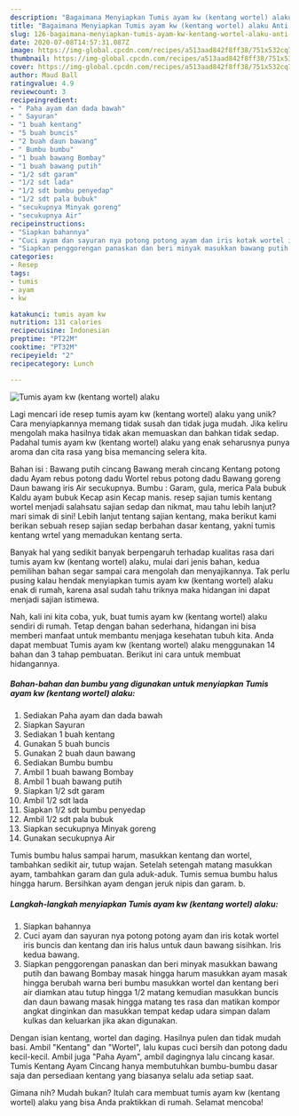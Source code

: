 ```yaml
---
description: "Bagaimana Menyiapkan Tumis ayam kw (kentang wortel) alaku Anti Gagal"
title: "Bagaimana Menyiapkan Tumis ayam kw (kentang wortel) alaku Anti Gagal"
slug: 126-bagaimana-menyiapkan-tumis-ayam-kw-kentang-wortel-alaku-anti-gagal
date: 2020-07-08T14:57:31.087Z
image: https://img-global.cpcdn.com/recipes/a513aad842f8ff38/751x532cq70/tumis-ayam-kw-kentang-wortel-alaku-foto-resep-utama.jpg
thumbnail: https://img-global.cpcdn.com/recipes/a513aad842f8ff38/751x532cq70/tumis-ayam-kw-kentang-wortel-alaku-foto-resep-utama.jpg
cover: https://img-global.cpcdn.com/recipes/a513aad842f8ff38/751x532cq70/tumis-ayam-kw-kentang-wortel-alaku-foto-resep-utama.jpg
author: Maud Ball
ratingvalue: 4.9
reviewcount: 3
recipeingredient:
- " Paha ayam dan dada bawah"
- " Sayuran"
- "1 buah kentang"
- "5 buah buncis"
- "2 buah daun bawang"
- " Bumbu bumbu"
- "1 buah bawang Bombay"
- "1 buah bawang putih"
- "1/2 sdt garam"
- "1/2 sdt lada"
- "1/2 sdt bumbu penyedap"
- "1/2 sdt pala bubuk"
- "secukupnya Minyak goreng"
- "secukupnya Air"
recipeinstructions:
- "Siapkan bahannya"
- "Cuci ayam dan sayuran nya potong potong ayam dan iris kotak wortel iris buncis dan kentang dan iris halus untuk daun bawang sisihkan. Iris kedua bawang."
- "Siapkan penggorengan panaskan dan beri minyak masukkan bawang putih dan bawang Bombay masak hingga harum masukkan ayam masak hingga berubah warna beri bumbu masukkan wortel dan kentang beri air diamkan atau tutup hingga 1/2 matang kemudian masukkan buncis dan daun bawang masak hingga matang tes rasa dan matikan kompor angkat dinginkan dan masukkan tempat kedap udara simpan dalam kulkas dan keluarkan jika akan digunakan."
categories:
- Resep
tags:
- tumis
- ayam
- kw

katakunci: tumis ayam kw 
nutrition: 131 calories
recipecuisine: Indonesian
preptime: "PT22M"
cooktime: "PT32M"
recipeyield: "2"
recipecategory: Lunch

---
```



![Tumis ayam kw (kentang wortel) alaku](https://img-global.cpcdn.com/recipes/a513aad842f8ff38/751x532cq70/tumis-ayam-kw-kentang-wortel-alaku-foto-resep-utama.jpg)

Lagi mencari ide resep tumis ayam kw (kentang wortel) alaku yang unik? Cara menyiapkannya memang tidak susah dan tidak juga mudah. Jika keliru mengolah maka hasilnya tidak akan memuaskan dan bahkan tidak sedap. Padahal tumis ayam kw (kentang wortel) alaku yang enak seharusnya punya aroma dan cita rasa yang bisa memancing selera kita.

Bahan isi : Bawang putih cincang Bawang merah cincang Kentang potong dadu Ayam rebus potong dadu Wortel rebus potong dadu Bawang goreng Daun bawang iris Air secukupnya. Bumbu : Garam, gula, merica Pala bubuk Kaldu ayam bubuk Kecap asin Kecap manis. resep sajian tumis kentang wortel menjadi salahsatu sajian sedap dan nikmat, mau tahu lebih lanjut? mari simak di sini! Lebih lanjut tentang sajian kentang, maka berikut kami berikan sebuah resep sajian sedap berbahan dasar kentang, yakni tumis kentang wrtel yang memadukan kentang serta.

Banyak hal yang sedikit banyak berpengaruh terhadap kualitas rasa dari tumis ayam kw (kentang wortel) alaku, mulai dari jenis bahan, kedua pemilihan bahan segar sampai cara mengolah dan menyajikannya. Tak perlu pusing kalau hendak menyiapkan tumis ayam kw (kentang wortel) alaku enak di rumah, karena asal sudah tahu triknya maka hidangan ini dapat menjadi sajian istimewa.


Nah, kali ini kita coba, yuk, buat tumis ayam kw (kentang wortel) alaku sendiri di rumah. Tetap dengan bahan sederhana, hidangan ini bisa memberi manfaat untuk membantu menjaga kesehatan tubuh kita. Anda dapat membuat Tumis ayam kw (kentang wortel) alaku menggunakan 14 bahan dan 3 tahap pembuatan. Berikut ini cara untuk membuat hidangannya.

<!--inarticleads1-->

##### Bahan-bahan dan bumbu yang digunakan untuk menyiapkan Tumis ayam kw (kentang wortel) alaku:

1. Sediakan  Paha ayam dan dada bawah
1. Siapkan  Sayuran
1. Sediakan 1 buah kentang
1. Gunakan 5 buah buncis
1. Gunakan 2 buah daun bawang
1. Sediakan  Bumbu bumbu
1. Ambil 1 buah bawang Bombay
1. Ambil 1 buah bawang putih
1. Siapkan 1/2 sdt garam
1. Ambil 1/2 sdt lada
1. Siapkan 1/2 sdt bumbu penyedap
1. Ambil 1/2 sdt pala bubuk
1. Siapkan secukupnya Minyak goreng
1. Gunakan secukupnya Air


Tumis bumbu halus sampai harum, masukkan kentang dan wortel, tambahkan sedikit air, tutup wajan. Setelah setengah matang masukkan ayam, tambahkan garam dan gula aduk-aduk. Tumis semua bumbu halus hingga harum. Bersihkan ayam dengan jeruk nipis dan garam. b. 

<!--inarticleads2-->

##### Langkah-langkah menyiapkan Tumis ayam kw (kentang wortel) alaku:

1. Siapkan bahannya
1. Cuci ayam dan sayuran nya potong potong ayam dan iris kotak wortel iris buncis dan kentang dan iris halus untuk daun bawang sisihkan. Iris kedua bawang.
1. Siapkan penggorengan panaskan dan beri minyak masukkan bawang putih dan bawang Bombay masak hingga harum masukkan ayam masak hingga berubah warna beri bumbu masukkan wortel dan kentang beri air diamkan atau tutup hingga 1/2 matang kemudian masukkan buncis dan daun bawang masak hingga matang tes rasa dan matikan kompor angkat dinginkan dan masukkan tempat kedap udara simpan dalam kulkas dan keluarkan jika akan digunakan.


Dengan isian kentang, wortel dan daging. Hasilnya pulen dan tidak mudah basi. Ambil &#34;Kentang&#34; dan &#34;Wortel&#34;, lalu kupas cuci bersih dan potong dadu kecil-kecil. Ambil juga &#34;Paha Ayam&#34;, ambil dagingnya lalu cincang kasar. Tumis Kentang Ayam Cincang hanya membutuhkan bumbu-bumbu dasar saja dan persediaan kentang yang biasanya selalu ada setiap saat. 

Gimana nih? Mudah bukan? Itulah cara membuat tumis ayam kw (kentang wortel) alaku yang bisa Anda praktikkan di rumah. Selamat mencoba!
